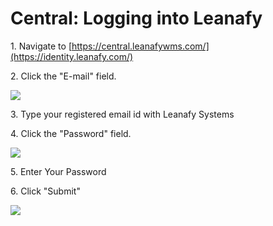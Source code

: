 # Central: Logging into Leanafy



1\. Navigate to [https://central.leanafywms.com/](https://identity.leanafy.com/)


2\. Click the "E-mail" field.

![](https://ajeuwbhvhr.cloudimg.io/colony-recorder.s3.amazonaws.com/files/2023-09-04/7aff04d4-f9c7-4b2c-a048-f625b3382cdb/ascreenshot.jpeg?tl_px=960,99&br_px=1820,580&force_format=png&width=860&wat_scale=76&wat=1&wat_opacity=0.7&wat_gravity=northwest&wat_url=https://colony-recorder.s3.us-west-1.amazonaws.com/images/watermarks/FB923C_standard.png&wat_pad=402,212)


3\. Type your registered email id with Leanafy Systems


4\. Click the "Password" field.

![](https://ajeuwbhvhr.cloudimg.io/colony-recorder.s3.amazonaws.com/files/2023-09-04/21542e95-2af3-4968-b296-baffc0c701d3/ascreenshot.jpeg?tl_px=931,192&br_px=1791,673&force_format=png&width=860&wat_scale=76&wat=1&wat_opacity=0.7&wat_gravity=northwest&wat_url=https://colony-recorder.s3.us-west-1.amazonaws.com/images/watermarks/FB923C_standard.png&wat_pad=402,212)


5\. Enter Your Password


6\. Click "Submit"

![](https://ajeuwbhvhr.cloudimg.io/colony-recorder.s3.amazonaws.com/files/2023-09-04/a1340993-4145-4e4b-b75b-11cd8bda7455/ascreenshot.jpeg?tl_px=984,300&br_px=1844,781&force_format=png&width=860&wat_scale=76&wat=1&wat_opacity=0.7&wat_gravity=northwest&wat_url=https://colony-recorder.s3.us-west-1.amazonaws.com/images/watermarks/FB923C_standard.png&wat_pad=402,212)